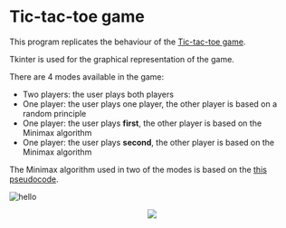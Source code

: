 # Tic-tac-toe game

This program replicates the behaviour of the [Tic-tac-toe game](https://en.wikipedia.org/wiki/Tic-tac-toe).

Tkinter is used for the graphical representation of the game.

There are 4 modes available in the game:
- Two players: the user plays both players
- One player: the user plays one player, the other player is based on a random principle
- One player: the user plays **first**, the other player is based on the Minimax algorithm
- One player: the user plays **second**, the other player is based on the Minimax algorithm


The Minimax algorithm used in two of the modes is based on the [this pseudocode](https://en.wikipedia.org/wiki/Minimax#Pseudocode).

![hello](./../../Assets/tictactoe.gif)

<div id="header" align="center">
  <img src="./../../Assets/tictactoe.gif"/>
</div>




